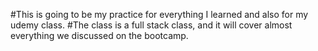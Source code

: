 #This is going to be my practice for everything I learned and also for my udemy class.
#The class is a full stack class, and it will cover almost everything we discussed on the bootcamp.